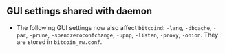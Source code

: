 GUI settings shared with daemon
------------------------------

- The following GUI settings now also affect `bitcoind`: `-lang`, `-dbcache`, `-par`, `-prune`, `-spendzeroconfchange`, `-upnp`, `-listen`, `-proxy`, `-onion`. They are stored in `bitcoin_rw.conf`.
